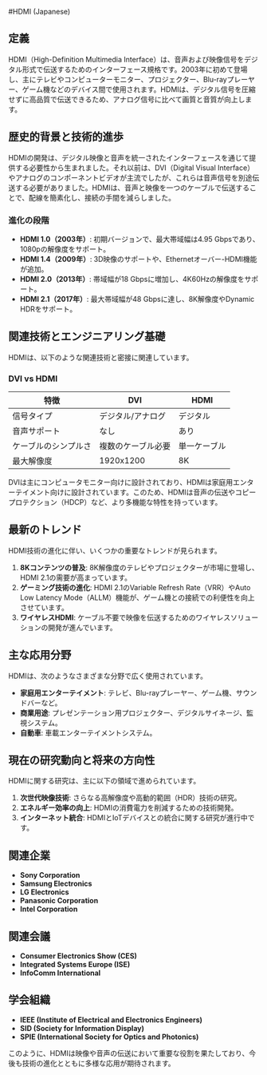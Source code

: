 #HDMI (Japanese)

## 定義

HDMI（High-Definition Multimedia Interface）は、音声および映像信号をデジタル形式で伝送するためのインターフェース規格です。2003年に初めて登場し、主にテレビやコンピューターモニター、プロジェクター、Blu-rayプレーヤー、ゲーム機などのデバイス間で使用されます。HDMIは、デジタル信号を圧縮せずに高品質で伝送できるため、アナログ信号に比べて画質と音質が向上します。

## 歴史的背景と技術的進歩

HDMIの開発は、デジタル映像と音声を統一されたインターフェースを通じて提供する必要性から生まれました。それ以前は、DVI（Digital Visual Interface）やアナログのコンポーネントビデオが主流でしたが、これらは音声信号を別途伝送する必要がありました。HDMIは、音声と映像を一つのケーブルで伝送することで、配線を簡素化し、接続の手間を減らしました。

### 進化の段階

- **HDMI 1.0（2003年）**: 初期バージョンで、最大帯域幅は4.95 Gbpsであり、1080pの解像度をサポート。
- **HDMI 1.4（2009年）**: 3D映像のサポートや、Ethernetオーバー-HDMI機能が追加。
- **HDMI 2.0（2013年）**: 帯域幅が18 Gbpsに増加し、4K60Hzの解像度をサポート。
- **HDMI 2.1（2017年）**: 最大帯域幅が48 Gbpsに達し、8K解像度やDynamic HDRをサポート。

## 関連技術とエンジニアリング基礎

HDMIは、以下のような関連技術と密接に関連しています。

### DVI vs HDMI

| 特徴 | DVI | HDMI |
|------|-----|------|
| 信号タイプ | デジタル/アナログ | デジタル |
| 音声サポート | なし | あり |
| ケーブルのシンプルさ | 複数のケーブル必要 | 単一ケーブル |
| 最大解像度 | 1920x1200 | 8K |

DVIは主にコンピュータモニター向けに設計されており、HDMIは家庭用エンターテイメント向けに設計されています。このため、HDMIは音声の伝送やコピープロテクション（HDCP）など、より多機能な特性を持っています。

## 最新のトレンド

HDMI技術の進化に伴い、いくつかの重要なトレンドが見られます。

1. **8Kコンテンツの普及**: 8K解像度のテレビやプロジェクターが市場に登場し、HDMI 2.1の需要が高まっています。
2. **ゲーミング技術の進化**: HDMI 2.1のVariable Refresh Rate（VRR）やAuto Low Latency Mode（ALLM）機能が、ゲーム機との接続での利便性を向上させています。
3. **ワイヤレスHDMI**: ケーブル不要で映像を伝送するためのワイヤレスソリューションの開発が進んでいます。

## 主な応用分野

HDMIは、次のようなさまざまな分野で広く使用されています。

- **家庭用エンターテイメント**: テレビ、Blu-rayプレーヤー、ゲーム機、サウンドバーなど。
- **商業用途**: プレゼンテーション用プロジェクター、デジタルサイネージ、監視システム。
- **自動車**: 車載エンターテイメントシステム。

## 現在の研究動向と将来の方向性

HDMIに関する研究は、主に以下の領域で進められています。

1. **次世代映像技術**: さらなる高解像度や高動的範囲（HDR）技術の研究。
2. **エネルギー効率の向上**: HDMIの消費電力を削減するための技術開発。
3. **インターネット統合**: HDMIとIoTデバイスとの統合に関する研究が進行中です。

## 関連企業

- **Sony Corporation**
- **Samsung Electronics**
- **LG Electronics**
- **Panasonic Corporation**
- **Intel Corporation**

## 関連会議

- **Consumer Electronics Show (CES)**
- **Integrated Systems Europe (ISE)**
- **InfoComm International**

## 学会組織

- **IEEE (Institute of Electrical and Electronics Engineers)**
- **SID (Society for Information Display)**
- **SPIE (International Society for Optics and Photonics)**

このように、HDMIは映像や音声の伝送において重要な役割を果たしており、今後も技術の進化とともに多様な応用が期待されます。